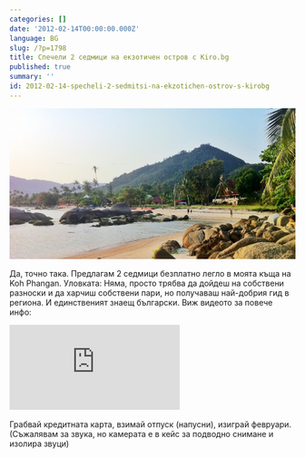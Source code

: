 ```yaml
---
categories: []
date: '2012-02-14T00:00:00.000Z'
language: BG
slug: /?p=1798
title: Спечели 2 седмици на екзотичен остров с Kiro.bg
published: true
summary: ''
id: 2012-02-14-specheli-2-sedmitsi-na-ekzotichen-ostrov-s-kirobg
---
```


![Koh Samui](https://raw.githubusercontent.com/kirilchristov/blog_images/main/2012/02/IMG_0602.jpg)


Да, точно така. Предлагам 2 седмици безплатно легло в моята къща на Koh Phangan. Уловката: Няма, просто трябва да дойдеш на собствени разноски и да харчиш собствени пари, но получаваш най-добрия гид в региона. И единственият знаещ български. Виж видеото за повече инфо: 

<div className="youtube_video"><iframe src="http://www.youtube.com/embed/qcOpsp2HXmg?rel=0" frameborder="0" allowfullscreen></iframe></div>


Грабвай кредитната карта, взимай отпуск (напусни), изиграй февруари. (Съжалявам за звука, но камерата е в кейс за подводно снимане и изолира звуци)
